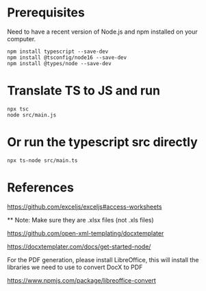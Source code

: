 

# Prerequisites
Need to have a recent version of Node.js and npm installed on your computer.


```
npm install typescript --save-dev
npm install @tsconfig/node16 --save-dev
npm install @types/node --save-dev
```

# Translate TS to JS and run
```
npx tsc
node src/main.js
```


# Or run the typescript src directly
```
npx ts-node src/main.ts
```

# References

https://github.com/exceljs/exceljs#access-worksheets  

** Note: Make sure they are .xlsx files (not .xls files)  

https://github.com/open-xml-templating/docxtemplater  

https://docxtemplater.com/docs/get-started-node/  

For the PDF generation, please install LibreOffice, this will
install the libraries we need to use to convert DocX to PDF  

https://www.npmjs.com/package/libreoffice-convert  




